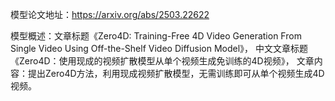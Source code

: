 模型论文地址：https://arxiv.org/abs/2503.22622

模型概述：文章标题《Zero4D: Training-Free 4D Video Generation From Single Video Using Off-the-Shelf Video Diffusion Model》，
中文文章标题《Zero4D：使用现成的视频扩散模型从单个视频生成免训练的4D视频》，
文章内容：提出Zero4D方法，利用现成视频扩散模型，无需训练即可从单个视频生成4D视频。
